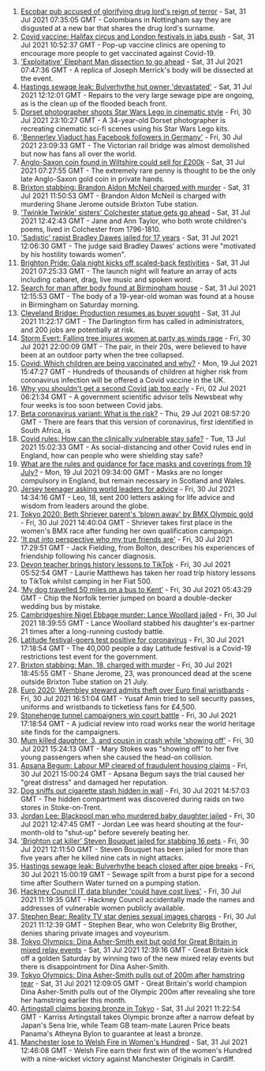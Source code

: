 1. [Escobar pub accused of glorifying drug lord's reign of terror](https://www.bbc.co.uk/news/uk-england-nottinghamshire-57940282) - Sat, 31 Jul 2021 07:35:05 GMT - Colombians in Nottingham say they are disgusted at a new bar that shares the drug lord's surname.
2. [Covid vaccine: Halifax circus and London festivals in jabs push](https://www.bbc.co.uk/news/uk-england-58039581) - Sat, 31 Jul 2021 10:52:37 GMT - Pop-up vaccine clinics are opening to encourage more people to get vaccinated against Covid-19.
3. ['Exploitative' Elephant Man dissection to go ahead](https://www.bbc.co.uk/news/uk-england-leicestershire-57901188) - Sat, 31 Jul 2021 07:47:36 GMT - A replica of Joseph Merrick's body will be dissected at the event.
4. [Hastings sewage leak: Bulverhythe hut owner 'devastated'](https://www.bbc.co.uk/news/uk-england-sussex-58039801) - Sat, 31 Jul 2021 12:12:01 GMT - Repairs to the very large sewage pipe are ongoing, as is the clean up of the flooded beach front.
5. [Dorset photographer shoots Star Wars Lego in cinematic style](https://www.bbc.co.uk/news/uk-england-dorset-58015659) - Fri, 30 Jul 2021 23:10:27 GMT - A 34-year-old Dorset photographer is recreating cinematic sci-fi scenes using his Star Wars Lego kits.
6. ['Bennerley Viaduct has Facebook followers in Germany'](https://www.bbc.co.uk/news/uk-england-derbyshire-57399727) - Fri, 30 Jul 2021 23:09:33 GMT - The Victorian rail bridge was almost demolished but now has fans all over the world.
7. [Anglo-Saxon coin found in Wiltshire could sell for £200k](https://www.bbc.co.uk/news/uk-england-wiltshire-58028670) - Sat, 31 Jul 2021 07:27:55 GMT - The extremely rare penny is thought to be the only late Anglo-Saxon gold coin in private hands.
8. [Brixton stabbing: Brandon Aldon McNeil charged with murder](https://www.bbc.co.uk/news/uk-england-london-58039498) - Sat, 31 Jul 2021 11:50:53 GMT - Brandon Aldon McNeil is charged with murdering Shane Jerome outside Brixton Tube station.
9. ['Twinkle Twinkle' sisters' Colchester statue gets go ahead](https://www.bbc.co.uk/news/uk-england-essex-58039751) - Sat, 31 Jul 2021 12:42:43 GMT - Jane and Ann Taylor, who both wrote children's poems, lived in Colchester from 1796-1810.
10. ['Sadistic' rapist Bradley Dawes jailed for 17 years](https://www.bbc.co.uk/news/uk-england-nottinghamshire-58032522) - Sat, 31 Jul 2021 12:06:30 GMT - The judge said Bradley Dawes' actions were "motivated by his hostility towards women".
11. [Brighton Pride: Gala night kicks off scaled-back festivities](https://www.bbc.co.uk/news/uk-england-sussex-58017104) - Sat, 31 Jul 2021 07:25:33 GMT - The launch night will feature an array of acts including cabaret, drag, live music and spoken word.
12. [Search for man after body found at Birmingham house](https://www.bbc.co.uk/news/uk-england-birmingham-58039469) - Sat, 31 Jul 2021 12:15:53 GMT - The body of a 19-year-old woman was found at a house in Birmingham on Saturday morning.
13. [Cleveland Bridge: Production resumes as buyer sought](https://www.bbc.co.uk/news/uk-england-tees-58040062) - Sat, 31 Jul 2021 11:22:17 GMT - The Darlington firm has called in administrators, and 200 jobs are potentially at risk.
14. [Storm Evert: Falling tree injures women at party as winds rage](https://www.bbc.co.uk/news/uk-england-suffolk-58034680) - Fri, 30 Jul 2021 22:00:09 GMT - The pair, in their 20s, were believed to have been at an outdoor party when the tree collapsed.
15. [Covid: Which children are being vaccinated and why?](https://www.bbc.co.uk/news/health-57888429) - Mon, 19 Jul 2021 15:47:27 GMT - Hundreds of thousands of children at higher risk from coronavirus infection will be offered a Covid vaccine in the UK.
16. [Why you shouldn't get a second Covid jab too early](https://www.bbc.co.uk/news/newsbeat-57682233) - Fri, 02 Jul 2021 06:21:34 GMT - A government scientific advisor tells Newsbeat why four weeks is too soon between Covid jabs.
17. [Beta coronavirus variant: What is the risk?](https://www.bbc.co.uk/news/health-55534727) - Thu, 29 Jul 2021 08:57:20 GMT - There are fears that this version of coronavirus, first identified in South Africa, is
18. [Covid rules: How can the clinically vulnerable stay safe?](https://www.bbc.co.uk/news/health-51997151) - Tue, 13 Jul 2021 15:02:33 GMT - As social-distancing and other Covid rules end in England, how can people who were shielding stay safe?
19. [What are the rules and guidance for face masks and coverings from 19 July?](https://www.bbc.co.uk/news/health-51205344) - Mon, 19 Jul 2021 09:34:00 GMT - Masks are no longer compulsory in England, but remain necessary in Scotland and Wales.
20. [Jersey teenager asking world leaders for advice](https://www.bbc.co.uk/news/world-europe-jersey-58031202) - Fri, 30 Jul 2021 14:34:16 GMT - Leo, 18, sent 200 letters asking for life advice and wisdom from leaders around the globe.
21. [Tokyo 2020: Beth Shriever parent's 'blown away' by BMX Olympic gold](https://www.bbc.co.uk/news/uk-england-essex-58031486) - Fri, 30 Jul 2021 14:40:04 GMT - Shriever takes first place in the women's BMX race after funding her own qualification campaign.
22. ['It put into perspective who my true friends are'](https://www.bbc.co.uk/news/uk-england-manchester-58033762) - Fri, 30 Jul 2021 17:29:51 GMT - Jack Fielding, from Bolton, describes his experiences of friendship following his cancer diagnosis.
23. [Devon teacher brings history lessons to TikTok](https://www.bbc.co.uk/news/uk-england-devon-58015327) - Fri, 30 Jul 2021 05:52:54 GMT - Laurie Matthews has taken her road trip history lessons to TikTok whilst camping in her Fiat 500.
24. [‘My dog travelled 50 miles on a bus to Kent’](https://www.bbc.co.uk/news/uk-england-london-58013312) - Fri, 30 Jul 2021 05:43:29 GMT - Chip the Norfolk terrier jumped on board a double-decker wedding bus by mistake.
25. [Cambridgeshire Nigel Ebbage murder: Lance Woollard jailed](https://www.bbc.co.uk/news/uk-england-cambridgeshire-58033463) - Fri, 30 Jul 2021 18:39:55 GMT - Lance Woollard stabbed his daughter's ex-partner 21 times after a long-running custody battle.
26. [Latitude festival-goers test positive for coronavirus](https://www.bbc.co.uk/news/uk-england-suffolk-58025078) - Fri, 30 Jul 2021 17:18:54 GMT - The 40,000 people a day Latitude festival is a Covid-19 restrictions test event for the government.
27. [Brixton stabbing: Man, 18, charged with murder](https://www.bbc.co.uk/news/uk-england-london-58030258) - Fri, 30 Jul 2021 18:45:55 GMT - Shane Jerome, 23, was pronounced dead at the scene outside Brixton Tube station on 21 July.
28. [Euro 2020: Wembley steward admits theft over Euro final wristbands](https://www.bbc.co.uk/news/uk-england-london-58031483) - Fri, 30 Jul 2021 16:51:04 GMT - Yusaf Amin tried to sell security passes, uniforms and wristbands to ticketless fans for £4,500.
29. [Stonehenge tunnel campaigners win court battle](https://www.bbc.co.uk/news/uk-england-wiltshire-58024139) - Fri, 30 Jul 2021 17:18:54 GMT - A judicial review into road works near the world heritage site finds for the campaigners.
30. [Mum killed daughter, 3, and cousin in crash while 'showing off'](https://www.bbc.co.uk/news/uk-england-tyne-58030205) - Fri, 30 Jul 2021 15:24:13 GMT - Mary Stokes was "showing off" to her five young passengers when she caused the head-on collision.
31. [Apsana Begum: Labour MP cleared of fraudulent housing claims](https://www.bbc.co.uk/news/uk-england-london-58024457) - Fri, 30 Jul 2021 15:00:24 GMT - Apsana Begum says the trial caused her "great distress" and damaged her reputation.
32. [Dog sniffs out cigarette stash hidden in wall](https://www.bbc.co.uk/news/uk-england-stoke-staffordshire-58029193) - Fri, 30 Jul 2021 14:57:03 GMT - The hidden compartment was discovered during raids on two stores in Stoke-on-Trent.
33. [Jordan Lee: Blackpool man who murdered baby daughter jailed](https://www.bbc.co.uk/news/uk-england-lancashire-58028070) - Fri, 30 Jul 2021 12:47:45 GMT - Jordan Lee was heard shouting at the four-month-old to "shut-up" before severely beating her.
34. ['Brighton cat killer' Steven Bouquet jailed for stabbing 16 pets](https://www.bbc.co.uk/news/uk-england-sussex-58017099) - Fri, 30 Jul 2021 12:11:50 GMT - Steven Bouquet has been jailed for more than five years after he killed nine cats in night attacks.
35. [Hastings sewage leak: Bulverhythe beach closed after pipe breaks](https://www.bbc.co.uk/news/uk-england-sussex-58023211) - Fri, 30 Jul 2021 15:00:19 GMT - Sewage spilt from a burst pipe for a second time after Southern Water turned on a pumping station.
36. [Hackney Council IT data blunder 'could have cost lives'](https://www.bbc.co.uk/news/uk-england-london-58009789) - Fri, 30 Jul 2021 11:19:35 GMT - Hackney Council accidentally made the names and addresses of vulnerable women publicly available.
37. [Stephen Bear: Reality TV star denies sexual images charges](https://www.bbc.co.uk/news/uk-england-essex-58025231) - Fri, 30 Jul 2021 11:12:39 GMT - Stephen Bear, who won Celebrity Big Brother, denies sharing private images and voyeurism.
38. [Tokyo Olympics: Dina Asher-Smith exit but gold for Great Britain in mixed relay events](https://www.bbc.co.uk/sport/olympics/58037771) - Sat, 31 Jul 2021 12:39:16 GMT - Great Britain kick off a golden Saturday by winning two of the new mixed relay events but there is disappointment for Dina Asher-Smith.
39. [Tokyo Olympics: Dina Asher-Smith pulls out of 200m after hamstring tear](https://www.bbc.co.uk/sport/olympics/58040588) - Sat, 31 Jul 2021 12:09:05 GMT - Great Britain's world champion Dina Asher-Smith pulls out of the Olympic 200m after revealing she tore her hamstring earlier this month.
40. [Artingstall claims boxing bronze in Tokyo](https://www.bbc.co.uk/sport/olympics/58038081) - Sat, 31 Jul 2021 11:22:54 GMT - Karriss Artingstall takes Olympic bronze after a narrow defeat by Japan's Sena Irie, while Team GB team-mate Lauren Price beats Panama's Atheyna Bylon to guarantee at least a bronze.
41. [Manchester lose to Welsh Fire in Women's Hundred](https://www.bbc.co.uk/sport/cricket/58040251) - Sat, 31 Jul 2021 12:46:08 GMT - Welsh Fire earn their first win of the women's Hundred with a nine-wicket victory against Manchester Originals in Cardiff.
